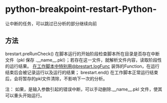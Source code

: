 # python-breakpoint-restart-Python-
让中断的任务，可以跳过已分析的部分继续向前

## 方法
brestart.preRunCheck()
在脚本运行的开始阶段检查脚本所在目录是否存在中断文件（pkl 保存 .\_\_name\_\_.pkl）；若存在这一文件，就解析文件内容，读取阶段性的运行结果。
在工作脚本中特别用@brestart.logFunc 装饰的Function，在运行结束后会被记录运行以及运行的结果；
brestart.end()
在工作脚本正常运行结束后，会将暂存的pkl文件清除，不影响下一次的分析。

注： 如果，是输入参数引起的错误中断，可以手动删除.\_\_name\_\_.pkl 文件，使其可以重头开始运行。

